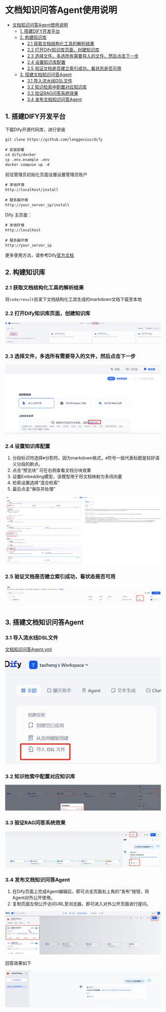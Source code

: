 # 文档知识问答Agent使用说明

- [文档知识问答Agent使用说明](#文档知识问答agent使用说明)
  - [1. 搭建DIFY开发平台](#1-搭建dify开发平台)
  - [2. 构建知识库](#2-构建知识库)
    - [2.1 获取文档结构化工具的解析结果](#21-获取文档结构化工具的解析结果)
    - [2.2 打开Dify知识库页面，创建知识库](#22-打开dify知识库页面创建知识库)
    - [2.3 选择文件，多选所有需要导入的文件，然后点击下一步](#23-选择文件多选所有需要导入的文件然后点击下一步)
    - [2.4 设置知识库配置](#24-设置知识库配置)
    - [2.5 验证文档是否建立索引成功，看状态是否可用](#25-验证文档是否建立索引成功看状态是否可用)
  - [3. 搭建文档知识问答Agent](#3-搭建文档知识问答agent)
    - [3.1 导入流水线DSL文件](#31-导入流水线dsl文件)
    - [3.2 知识检索中配置对应知识库](#32-知识检索中配置对应知识库)
    - [3.3 验证RAG问答系统效果](#33-验证rag问答系统效果)
    - [3.4 发布文档知识问答Agent](#34-发布文档知识问答agent)


## 1. 搭建DIFY开发平台

下载Dify开源代码库，进行安装
```shell
git clone https://github.com/langgenius/dify

# 安装部署
cd dify/docker
cp .env.example .env
docker compose up -d
```

前往管理员初始化页面设置设置管理员账户
```shell
# 本地环境
http://localhost/install

# 服务器环境
http://your_server_ip/install
```

Dify 主页面：
```shell
# 本地环境
http://localhost

# 服务器环境
http://your_server_ip
```

更多使用方法，请参考Dify[官方文档](https://docs.dify.ai/zh-hans/introduction)

## 2. 构建知识库

### 2.1 获取文档结构化工具的解析结果
将`code/result`目录下文档结构化工具生成的markdown文档下载至本地

### 2.2 打开Dify知识库页面，创建知识库

![chose_create_knowledge](images/chose_create_knowledge.png)


### 2.3 选择文件，多选所有需要导入的文件，然后点击下一步

![import_from_file](images/import_from_file.png)


### 2.4 设置知识库配置

1. 分段标识符选择`#`分割符。因为markdown格式，`#`符号一般代表标题是较好语义分段的断点。
2. 点击“预览块” 可在右侧查看文档分块效果
3. 设置Embedding模型，该模型用于将文档映射为多纬向量
4. 检索设置选择“混合检索”
5. 最后点击“保存并处理”

![chose_delimiter](images/chose_delimiter.png)


### 2.5 验证文档是否建立索引成功，看状态是否可用

![check_doc_status](images/check_doc_status.png)

## 3. 搭建文档知识问答Agent

### 3.1 导入流水线DSL文件

[文档知识问答Agent.yml](文档知识问答Agent.yml) 

![import_dsl_file](images/import_dsl_file.png)

### 3.2 知识检索中配置对应知识库

![add_knowledge](images/add_knowledge.png)

### 3.3 验证RAG问答系统效果

![check_rag](images/check_rag.png)

### 3.4 发布文档知识问答Agent

1. 在Dify页面上完成Agent编辑后，即可点击页面右上角的“发布”按钮，将Agent对外公开使用。
2. 复制页面左侧公开访问URL至浏览器，即可进入对外公开页面进行提问。

![publish_rag](images/publish_rag.png)

回答效果如下

![demo](images/demo.png)